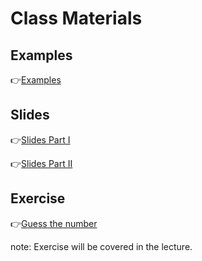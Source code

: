 # Class Materials
## Examples
👉[Examples](/Lecture/Lecture_02/Examples/)

## Slides
👉[Slides Part I](https://app.rccn.dev/slidev/DCCG-02/)

👉[Slides Part II](https://app.rccn.dev/slidev/DCCG-03/)

## Exercise
👉[Guess the number](/Exercise/Lecture_02/README.md)

note: Exercise will be covered in the lecture. 